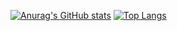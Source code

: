 [![Anurag's GitHub stats](https://github-readme-stats.vercel.app/api?username=RunawayFancy&show_icons=true&theme=buefy)](https://github.com/anuraghazra/github-readme-stats)
[![Top Langs](https://github-readme-stats.vercel.app/api/top-langs/?username=RunawayFancy)](https://github.com/anuraghazra/github-readme-stats)

